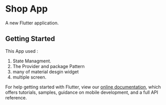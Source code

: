 # Shop App

A new Flutter application.

## Getting Started
This App used :
1) State Managment.
2) The Provider and package Pattern 
3) many of material desgin widget 
4) multiple screen.

For help getting started with Flutter, view our
[online documentation](https://flutter.dev/docs), which offers tutorials,
samples, guidance on mobile development, and a full API reference.
